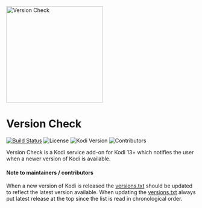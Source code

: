 <img src="https://raw.githubusercontent.com/XBMC-Addons/service.xbmc.versioncheck/master/icon.png" width="256" height="256" alt="Version Check">

# Version Check

[![Build Status](https://img.shields.io/endpoint.svg?url=https%3A%2F%2Factions-badge.atrox.dev%2FXBMC-Addons%2Fservice.xbmc.versioncheck%2Fbadge&logo=none)](https://actions-badge.atrox.dev/XBMC-Addons/service.xbmc.versioncheck/goto)
![License](https://img.shields.io/badge/license-GPL--2.0--or--later-success.svg)
![Kodi Version](https://img.shields.io/badge/kodi-leia%2B-success.svg)
![Contributors](https://img.shields.io/github/contributors/XBMC-Addons/service.xbmc.versioncheck.svg)

Version Check is a Kodi service add-on for Kodi 13+ which notifies the user when a newer version of Kodi is available.

#### Note to maintainers / contributors

When a new version of Kodi is released the [versions.txt](https://github.com/XBMC-Addons/service.xbmc.versioncheck/blob/master/resources/versions.txt) should be updated to reflect the latest version available.
When updating the [versions.txt](https://github.com/XBMC-Addons/service.xbmc.versioncheck/blob/master/resources/versions.txt) always put latest release at the top since the list is read in chronological order.
